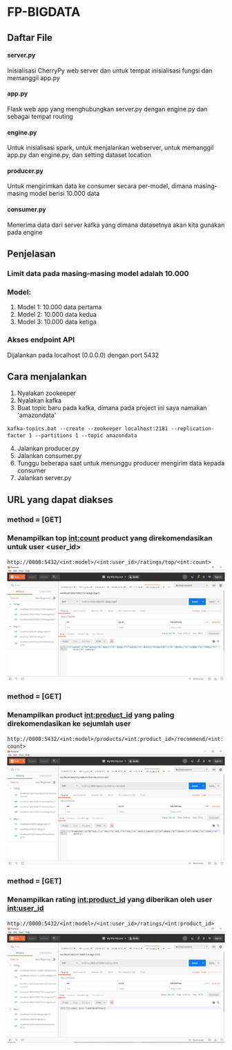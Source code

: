 # FP-BIGDATA

## Daftar File

#### server.py
Inisialisasi CherryPy web server dan untuk tempat inisialisasi fungsi dan memanggil app.py

#### app.py
Flask web app yang menghubungkan server.py dengan engine.py dan sebagai tempat routing

#### engine.py
Untuk inisialisasi spark, untuk menjalankan webserver, untuk memanggil app.py dan engine.py, dan setting dataset location  

#### producer.py
Untuk mengirimkan data ke consumer secara per-model, dimana masing-masing model berisi 10.000 data

#### consumer.py
Menerima data dari server kafka yang dimana datasetnya akan kita gunakan pada engine


## Penjelasan
### Limit data pada masing-masing model adalah 10.000
### Model:
1. Model 1: 10.000 data pertama
2. Model 2: 10.000 data kedua
3. Model 3: 10.000 data ketiga

### Akses endpoint API
Dijalankan pada localhost (0.0.0.0) dengan port 5432

## Cara menjalankan
1. Nyalakan zookeeper
2. Nyalakan kafka
3. Buat topic baru pada kafka, dimana pada project ini saya namakan 'amazondata'
```
kafka-topics.bat --create --zookeeper localhost:2181 --replication-factor 1 --partitions 1 --topic amazondata
```
4. Jalankan producer.py
5. Jalankan consumer.py
6. Tunggu beberapa saat untuk menunggu producer mengirim data kepada consumer
7. Jalankan server.py

## URL yang dapat diakses
### method = [GET]
### Menampilkan top <int:count> product yang direkomendasikan untuk user <user_id>
`http://0000:5432/<int:model>/<int:user_id>/ratings/top/<int:count>`
<br>
![img](./img/API1.jpg)
### method = [GET]
### Menampilkan product <int:product_id> yang paling direkomendasikan ke sejumlah <count> user
`http://0000:5432/<int:model>/products/<int:product_id>/recommend/<int:count>`
<br>
![img](./img/API2.jpg)
### method = [GET]
### Menampilkan rating <int:product_id> yang diberikan oleh user <int:user_id>
`http://0000:5432/<int:model>/<int:user_id>/ratings/<int:product_id>`
<br>
![img](./img/API3.jpg)
